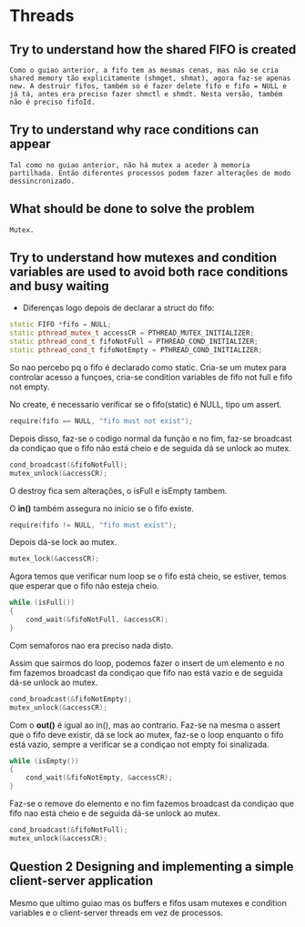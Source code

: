 # Threads

## Try to understand how the shared FIFO is created

    Como o guiao anterior, a fifo tem as mesmas cenas, mas não se cria shared memory tão explicitamente (shmget, shmat), agora faz-se apenas new. A destruir fifos, também só é fazer delete fifo e fifo = NULL e já tá, antes era preciso fazer shmctl e shmdt. Nesta versão, também não é preciso fifoId.

## Try to understand why race conditions can appear

    Tal como no guiao anterior, não há mutex a aceder à memoria partilhada. Então diferentes processos podem fazer alterações de modo dessincronizado.

## What should be done to solve the problem

    Mutex.

## Try to understand how mutexes and condition variables are used to avoid both race conditions and busy waiting

- Diferenças logo depois de declarar a struct do fifo:

```cpp
static FIFO *fifo = NULL;
static pthread_mutex_t accessCR = PTHREAD_MUTEX_INITIALIZER;
static pthread_cond_t fifoNotFull = PTHREAD_COND_INITIALIZER;
static pthread_cond_t fifoNotEmpty = PTHREAD_COND_INITIALIZER;
```

So nao percebo pq o fifo é declarado como static.
Cria-se um mutex para controlar acesso a funçoes, cria-se condition variables de fifo not full e fifo not empty.

No create, é necessario verificar se o fifo(static) é NULL, tipo um assert.

```cpp
require(fifo == NULL, "fifo must not exist");
```

Depois disso, faz-se o codigo normal da função e no fim, faz-se broadcast da condiçao que o fifo não está cheio e de seguida dá se unlock ao mutex.

```cpp
cond_broadcast(&fifoNotFull);
mutex_unlock(&accessCR);
```

O destroy fica sem alterações, o isFull e isEmpty tambem.

O **in()** também assegura no inicio se o fifo existe.

```cpp
require(fifo != NULL, "fifo must exist");
```

Depois dá-se lock ao mutex.

```cpp
mutex_lock(&accessCR);
```

Agora temos que verificar num loop se o fifo está cheio, se estiver, temos que esperar que o fifo não esteja cheio.

```cpp
while (isFull())
{
    cond_wait(&fifoNotFull, &accessCR); 
}
```

Com semaforos nao era preciso nada disto.

Assim que sairmos do loop, podemos fazer o insert de um elemento e no fim fazemos broadcast da condiçao que fifo nao está vazio e de seguida dá-se unlock ao mutex.

```cpp
cond_broadcast(&fifoNotEmpty);
mutex_unlock(&accessCR);
```

Com o **out()** é igual ao in(), mas ao contrario. Faz-se na mesma o assert que o fifo deve existir, dá se lock ao mutex, faz-se o loop enquanto o fifo está vazio, sempre a verificar se a condiçao not empty foi sinalizada.

```cpp
while (isEmpty())
{
    cond_wait(&fifoNotEmpty, &accessCR); 
}
```

Faz-se o remove do elemento e no fim fazemos broadcast da condiçao que fifo nao está cheio e de seguida dá-se unlock ao mutex.

```cpp
cond_broadcast(&fifoNotFull);
mutex_unlock(&accessCR);
```

## Question 2 Designing and implementing a simple client-server application

Mesmo que ultimo guiao mas os buffers e fifos usam mutexes e condition variables e o client-server threads em vez de processos.
